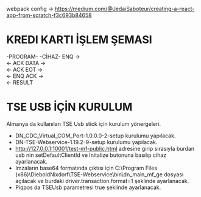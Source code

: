 webpack config -> https://medium.com/@JedaiSaboteur/creating-a-react-app-from-scratch-f3c693b84658

# KREDI KARTI İŞLEM ŞEMASI 
-PROGRAM-           -CİHAZ-
    ENQ     ->      
            <-      ACK
    DATA    ->      
            <-      ACK
    EOT     ->      
            <-      ENQ
    ACK     ->      
            <-      RESULT

# TSE USB İÇİN KURULUM
Almanya da kullanılan TSE Usb stick için kurulum yönergeleri.
- DN_CDC_Virtual_COM_Port-1.0.0.0-2-setup kurulumu yapılacak.
- DN-TSE-Webservice-1.19.2-9-setup kurulumu yapılacak.
- http://127.0.0.1:10001/test-mf-public.html adresine girip sırasıyla burdan usb nin 
  setDefaultClientId ve Initalize butonuna basılıp cihaz ayarlanacak.
- Imzaların base64 formatında çıktısı için C:\Program Files (x86)\DieboldNixdorf\TSE-Webservice\bin\dn_main_mf_ge dosyası
  açılacak ve burdaki driver.transaction.format=1 şeklinde ayarlanacak.
- Piqpos da TSEUsb parametresi true şeklinde ayarlanacak.
